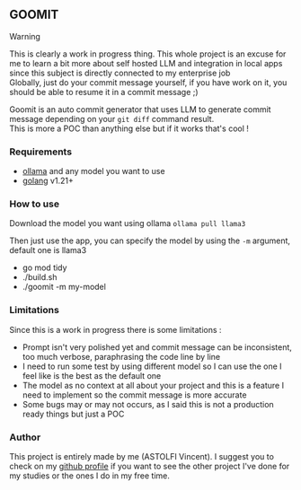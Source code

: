 ## GOOMIT

> [!WARNING]
> This is clearly a work in progress thing. This whole project is an excuse for me to learn a bit more about self hosted LLM and integration in local apps since this subject is directly connected to my enterprise job \
> Globally, just do your commit message yourself, if you have work on it, you should be able to resume it in a commit message ;)

Goomit is an auto commit generator that uses LLM to generate commit message depending on your `git diff` command result. \
This is more a POC than anything else but if it works that's cool !

### Requirements

- [ollama](https://ollama.com/) and any model you want to use
- [golang](https://go.dev/) v1.21+

### How to use

Download the model you want using ollama `ollama pull llama3`

Then just use the app, you can specify the model by using the `-m` argument, default one is llama3

- go mod tidy
- ./build.sh
- ./goomit -m my-model

### Limitations

Since this is a work in progress there is some limitations :

- Prompt isn't very polished yet and commit message can be inconsistent, too much verbose, paraphrasing the code line by line
- I need to run some test by using different model so I can use the one I feel like is the best as the default one
- The model as no context at all about your project and this is a feature I need to implement so the commit message is more accurate
- Some bugs may or may not occurs, as I said this is not a production ready things but just a POC

### Author

This project is entirely made by me (ASTOLFI Vincent). I suggest you to check on my [github profile](https://www.github.com/viastolfi) if you want to see the other project I've done for my studies or the ones I do in my free time.
